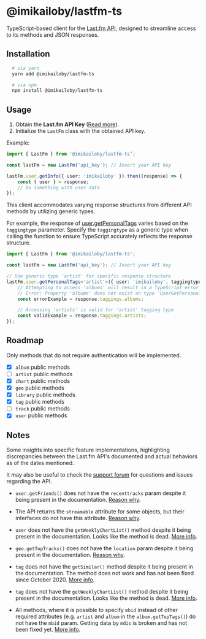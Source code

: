 # @imikailoby/lastfm-ts

TypeScript-based client for the [Last.fm API](https://www.last.fm/api), designed to streamline access to its methods and JSON responses.

## Installation

```zsh
  # via yarn
  yarn add @imikailoby/lastfm-ts

  # via npm
  npm install @imikailoby/lastfm-ts
```

## Usage

1. Obtain the **Last.fm API Key** ([Read more](https://www.last.fm/api#getting-started)).
2. Initialize the `LastFm` class with the obtained API key.

Example:

```ts
import { LastFm } from '@imikailoby/lastfm-ts’;

const lastFm = new LastFm('api_key'); // Insert your API key

lastFm.user.getInfo({ user: 'imikailoby' }).then((response) => {
    const { user } = response;
    // Do something with user data
});
```

This client accommodates varying response structures from different API methods by utilizing generic types.

For example, the response of [user.getPersonalTags](https://www.last.fm/api/show/user.getPersonalTags) varies based on the `taggingtype` parameter. Specify the `taggingtype` as a generic type when calling the function to ensure TypeScript accurately reflects the response structure.

```ts
import { LastFm } from '@imikailoby/lastfm-ts';

const lastFm = new LastFm('api_key'); // Insert your API key

// Use generic type 'artist' for specific response structure
lastFm.user.getPersonalTags<'artist'>({ user: 'imikailoby', taggingtype: 'artist', tag: 'rock' }).then((response) => {
    // Attempting to access 'albums' will result in a TypeScript error
    // Error: Property 'albums' does not exist on type 'UserGetPersonalTagsArtistsResponse'
    const errorExample = response.taggings.albums;

    // Accessing 'artists' is valid for 'artist' tagging type
    const validExample = response.taggings.artists;
});
```

## Roadmap

Only methods that do not require authentication will be implemented.

-   [x] `album` public methods
-   [ ] `artist` public methods
-   [x] `chart` public methods
-   [x] `geo` public methods
-   [x] `library` public methods
-   [x] `tag` public methods
-   [ ] `track` public methods
-   [x] `user` public methods

## Notes

Some insights into specific feature implementations, highlighting discrepancies between the Last.fm API's documented and actual behaviors as of the dates mentioned.

It may also be useful to check the [support forum](https://support.last.fm/c/support/api/47) for questions and issues regarding the API.

-   `user.getFriends()` does not have the `recenttracks` param despite it being present in the documentation. [Reason why](https://support.last.fm/t/friends-recent-listening-is-not-returned-with-user-getfriends-method/5825).

-   The API returns the `streamable` attribute for some objects, but their interfaces do not have this attribute. [Reason why](https://support.last.fm/t/is-the-streamable-attribute-broken-it-always-returns-0/39723/1).

-   `user` does not have the `getWeeklyChartList()` method despite it being present in the documentation. Looks like the method is dead. [More info](https://support.last.fm/t/user-getweeklychartlist-doesnt-return-the-latest-charts/7333/2).

-   `geo.getTopTracks()` does not have the `location` param despite it being present in the documentation. [Reason why](https://support.last.fm/t/geo-gettoptracks-list-for-an-optional-location-metro/7446).

-   `tag` does not have the `getSimilar()` method despite it being present in the documentation. The method does not work and has not been fixed since October 2020. [More info](https://support.last.fm/t/tag-getsimilar-returns-nothing/7188).

-   `tag` does not have the `getWeeklyChartList()` method despite it being present in the documentation. Looks like the method is dead. [More info](https://support.last.fm/t/how-to-get-a-chart-from-a-tag-getweeklychartlist-result/43594).

-   All methods, where it is possible to specify `mbid` instead of other required attributes (e.g. `artist` and `album` in the `album.getTopTags()`) do not have the `mbid` param. Getting data by `mdis` is broken and has not been fixed yet. [More info](https://support.last.fm/t/track-gettoptags-by-mbid/2703/4).
